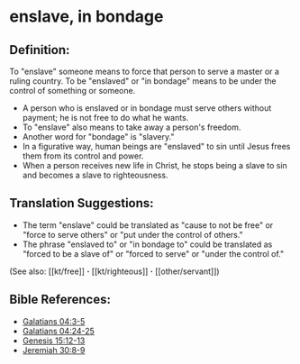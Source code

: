 # enslave, in bondage #

## Definition: ##

To "enslave" someone means to force that person to serve a master or a ruling country. To be "enslaved" or "in bondage" means to be under the control of something or someone.

* A person who is enslaved or in bondage must serve others without payment; he is not free to do what he wants.
* To "enslave" also means to take away a person's freedom.
* Another word for "bondage" is "slavery."
* In a figurative way, human beings are "enslaved" to sin until Jesus frees them from its control and power.
* When a person receives new life in Christ, he stops being a slave to sin and becomes a slave to righteousness.

## Translation Suggestions: ##

* The term "enslave" could be translated as "cause to not be free" or "force to serve others" or "put under the control of others."
* The phrase "enslaved to" or "in bondage to" could be translated as "forced to be a slave of" or "forced to serve" or "under the control of."

(See also: [[kt/free]] **·** [[kt/righteous]] **·** [[other/servant]])

## Bible References: ##

* [Galatians 04:3-5](en/tn/gal/help/04/03)
* [Galatians 04:24-25](en/tn/gal/help/04/24)
* [Genesis 15:12-13](en/tn/gen/help/15/12)
* [Jeremiah 30:8-9](en/tn/jer/help/30/08)